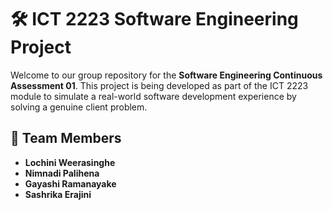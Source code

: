 # 🛠️ ICT 2223 Software Engineering Project

Welcome to our group repository for the **Software Engineering Continuous Assessment 01**. This project is being developed as part of the ICT 2223 module to simulate a real-world software development experience by solving a genuine client problem.

## 👥 Team Members
- **Lochini Weerasinghe** 
- **Nimnadi Palihena** 
- **Gayashi Ramanayake** 
- **Sashrika Erajini** 
